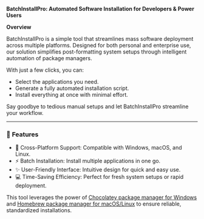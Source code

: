 **BatchInstallPro: Automated Software Installation for Developers & Power Users**

**Overview**

BatchInstallPro is a simple tool that streamlines mass software deployment across multiple platforms. Designed for both personal and enterprise use, our solution simplifies post-formatting system setups through intelligent automation of package managers.

With just a few clicks, you can:

*   Select the applications you need.
*   Generate a fully automated installation script.
*   Install everything at once with minimal effort.

Say goodbye to tedious manual setups and let BatchInstallPro streamline your workflow.

---

### 🚀 **Features**

*   🔄 Cross-Platform Support: Compatible with Windows, macOS, and Linux.
*   ⚡ Batch Installation: Install multiple applications in one go.
*   ✨ User-Friendly Interface: Intuitive design for quick and easy use.
*   💻 Time-Saving Efficiency: Perfect for fresh system setups or rapid deployment.

  

This tool leverages the power of [Chocolatey package manager for Windows](https://chocolatey.org/how-chocolatey-works "Learn about Chocolatey package manager") and [Homebrew package manager for macOS/Linux](https://brew.sh/ "Homebrew documentation") to ensure reliable, standardized installations.


